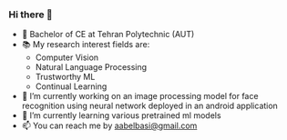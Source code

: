 ### Hi there 👋

- 🏫 Bachelor of CE at Tehran Polytechnic (AUT) 
- 📚 My research interest fields are:
  - Computer Vision
  - Natural Language Processing
  - Trustworthy ML
  - Continual Learning 
- 🔭 I’m currently working on an image processing model for face recognition using neural network deployed in an android application
- 🌱 I’m currently learning various pretrained ml models
- 📫 You can reach me by aabelbasi@gmail.com
